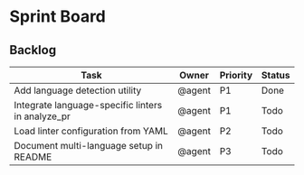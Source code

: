 # Sprint Board

## Backlog
| Task | Owner | Priority | Status |
| --- | --- | --- | --- |
| Add language detection utility | @agent | P1 | Done |
| Integrate language-specific linters in analyze_pr | @agent | P1 | Todo |
| Load linter configuration from YAML | @agent | P2 | Todo |
| Document multi-language setup in README | @agent | P3 | Todo |
